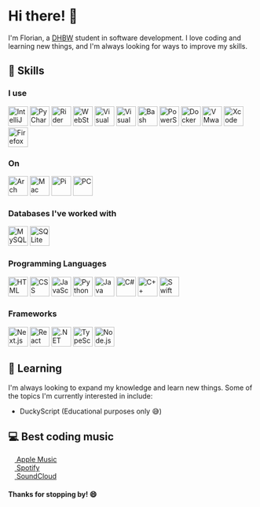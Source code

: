   <h1>Hi there! 👋</h1>
  <p>
    I'm Florian, a <a href="https://www.dhbw.de/">DHBW</a> student in software development. 
    I love coding and learning new things, and I'm always looking for ways to improve my skills.
  </p>

  <h2>🦴 Skills</h2>
  <h3>I use</h3>
  <p>
      <img src="https://gitlab.pabler.de/Fl0exe/ColoredBadges/-/raw/master/svg/dev/tools/jetbrains_intellij.svg" alt="IntelliJ IDEA" height="40"/>
      <img src="https://gitlab.pabler.de/Fl0exe/ColoredBadges/-/raw/master/svg/dev/tools/jetbrains_pycharm.svg" alt="PyCharm" height="40"/>
      <img src="https://gitlab.pabler.de/Fl0exe/ColoredBadges/-/raw/master/svg/dev/tools/jetbrains_rider.svg" alt="Rider" height="40"/>
      <img src="https://gitlab.pabler.de/Fl0exe/ColoredBadges/-/raw/master/svg/dev/tools/jetbrains_webstorm.svg" alt="WebStorm" height="40"/>
      <img src="https://gitlab.pabler.de/Fl0exe/ColoredBadges/-/raw/master/svg/dev/tools/visualstudio.svg" alt="Visual Studio" height="40"/>
      <img src="https://gitlab.pabler.de/Fl0exe/ColoredBadges/-/raw/master/svg/dev/tools/visualstudio_code.svg" alt="Visual Studio Code" height="40"/>
      <img src="https://gitlab.pabler.de/Fl0exe/ColoredBadges/-/raw/master/svg/dev/tools/bash.svg" alt="Bash" height="40"/>
      <img src="https://gitlab.pabler.de/Fl0exe/ColoredBadges/-/raw/master/svg/dev/tools/powershell.svg" alt="PowerShell" height="40"/>
      <img src="https://gitlab.pabler.de/Fl0exe/ColoredBadges/-/raw/master/svg/dev/tools/docker.svg" alt="Docker" height="40"/>
      <img src="https://gitlab.pabler.de/Fl0exe/ColoredBadges/-/raw/master/svg/dev/tools/vmware.svg" alt="VMware" height="40"/>
      <img src="https://gitlab.pabler.de/Fl0exe/ColoredBadges/-/raw/master/svg/dev/tools/xcode.svg" alt="Xcode" height="40"/>
      <img src="https://gitlab.pabler.de/Fl0exe/ColoredBadges/-/raw/master/svg/dev/misc/firefox.svg" alt="Firefox" height="40"/>
  </p>

  <h3>On</h3>
  <p>
      <img src="https://gitlab.pabler.de/Fl0exe/ColoredBadges/-/raw/master/svg/devices/distros/arch.svg" alt="Arch" height="40"/>
      <img src="https://gitlab.pabler.de/Fl0exe/ColoredBadges/-/raw/master/svg/devices/mac.svg" alt="Mac" height="40"/>
      <img src="https://gitlab.pabler.de/Fl0exe/ColoredBadges/-/raw/master/svg/devices/raspberrypi.svg" alt="Pi" height="40"/>
      <img src="https://gitlab.pabler.de/Fl0exe/ColoredBadges/-/raw/master/svg/devices/pc.svg" alt="PC" height="40"/>
  </p>

  <h3>Databases I've worked with</h3>
  <p>
      <img src="https://gitlab.pabler.de/Fl0exe/ColoredBadges/-/raw/master/svg/dev/db/mysql.svg" alt="MySQL" height="40"/>
      <img src="https://gitlab.pabler.de/Fl0exe/ColoredBadges/-/raw/master/svg/dev/db/sqlite.svg" alt="SQLite" height="40"/>
  </p>

  <h3>Programming Languages</h3>
  <p>
      <img src="https://gitlab.pabler.de/Fl0exe/ColoredBadges/-/raw/master/svg/dev/languages/html.svg" alt="HTML" height="40"/>
      <img src="https://gitlab.pabler.de/Fl0exe/ColoredBadges/-/raw/master/svg/dev/languages/css3.svg" alt="CSS" height="40"/>
      <img src="https://gitlab.pabler.de/Fl0exe/ColoredBadges/-/raw/master/svg/dev/languages/js.svg" alt="JavaScript" height="40"/>
      <img src="https://gitlab.pabler.de/Fl0exe/ColoredBadges/-/raw/master/svg/dev/languages/python.svg" alt="Python" height="40"/>
      <img src="https://gitlab.pabler.de/Fl0exe/ColoredBadges/-/raw/master/svg/dev/languages/java.svg" alt="Java" height="40"/>
      <img src="https://gitlab.pabler.de/Fl0exe/ColoredBadges/-/raw/master/svg/dev/languages/csharp.svg" alt="C#" height="40"/>
      <img src="https://gitlab.pabler.de/Fl0exe/ColoredBadges/-/raw/master/svg/dev/languages/cpp.svg" alt="C++" height="40"/>
      <img src="https://gitlab.pabler.de/Fl0exe/ColoredBadges/-/raw/master/svg/dev/languages/swift.svg" alt="Swift" height="40"/>
  </p>

  <h3>Frameworks</h3>
  <p>
      <img src="https://gitlab.pabler.de/Fl0exe/ColoredBadges/-/raw/master/svg/dev/frameworks/nextjs.svg" alt="Next.js" height="40"/>
      <img src="https://gitlab.pabler.de/Fl0exe/ColoredBadges/-/raw/master/svg/dev/frameworks/react.svg" alt="React" height="40"/>
      <img src="https://gitlab.pabler.de/Fl0exe/ColoredBadges/-/raw/master/svg/dev/frameworks/dotnet.svg" alt=".NET" height="40"/>
      <img src="https://gitlab.pabler.de/Fl0exe/ColoredBadges/-/raw/master/svg/dev/frameworks/typescript.svg" alt="TypeScript" height="40"/>
      <img src="https://gitlab.pabler.de/Fl0exe/ColoredBadges/-/raw/master/svg/dev/frameworks/nodejs.svg" alt="Node.js" height="40"/>
  </p>

  <h2>🌱 Learning</h2>
  <p>I'm always looking to expand my knowledge and learn new things. Some of the topics I'm currently interested in include:</p>
  <ul>
      <li>DuckyScript (Educational purposes only 😅)</li>
  </ul>

  <h2>💻 Best coding music</h2>
  <p>
      <a href="https://geo.music.apple.com/de/album/_/1485892939?i=1485892947"><img src="https://gitlab.pabler.de/Fl0exe/FL0exe/-/raw/main/apple.png" height="13"> Apple Music</a><br>
      <a href="https://open.spotify.com/track/5Ec0oMpXOGuvtHtAwGkGmp"><img src="https://gitlab.pabler.de/Fl0exe/FL0exe/-/raw/main/spotify.png" height="13"> Spotify</a><br>
      <a href="https://soundcloud.com/wearebigbeat/little-big-go-bananas"><img src="https://gitlab.pabler.de/Fl0exe/FL0exe/-/raw/main/soundcloud.png" height="13"> SoundCloud</a>
  </p>

  <h4>Thanks for stopping by! 😄</h4>

